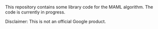 This repository contains some library code for the MAML algorithm. The code is
currently in progress.

Disclaimer: This is not an official Google product.
